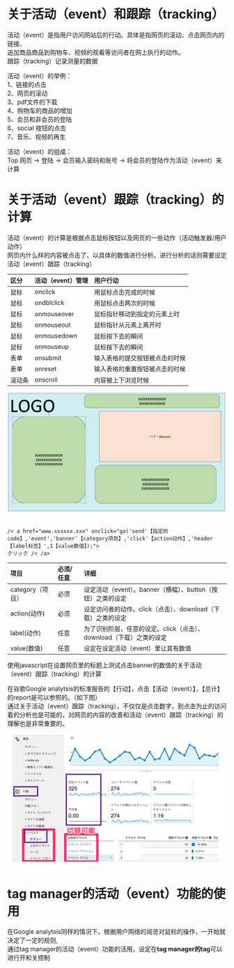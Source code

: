 # 关于活动（event）和跟踪（tracking）
<p>活动（event）是指用户访问网站后的行动。具体是指网页的滚动、点击网页内的链接、<br>
追加商品商品到购物车、视频的观看等访问者在网上执行的动作。<br>
跟踪（tracking）记录测量的数据
</p>
<p>
活动（event）的举例：<br>
1、链接的点击<br>
2、网页的滚动<br>
3、pdf文件的下载<br>
4、购物车的商品的增加<br>
5、会员和非会员的登陆<br>
6、social 按钮的点击<br>
7、音乐、视频的再生<br>
</p>

<p>
活动（event）的组成：<br>
Top 网页 -> 登陆 -> 会员输入密码和账号 -> 将会员的登陆作为活动（event）来计算
</p>

# 关于活动（event）跟踪（tracking）的计算

<p>活动（event）的计算是根据点击鼠标按钮以及网页的一些动作（活动触发器/用户动作）<br>
网页内什么样的内容被点击了、以具体的数值进行分析。进行分析的话则需要设定活动（event）跟踪（tracking）
</p>

| 区分  | 活动（event）管理 | 用户行动            |
|:----|:------------|:----------------|
| 鼠标  | onclick     | 用鼠标点击完成的时候      |
| 鼠标  | ondblclick  | 用鼠标点击两次的时候      |
| 鼠标  | onmouseover | 鼠标指针移动到指定的元素上时  |
| 鼠标  | onmouseout  | 鼠标指针从元素上离开时     |
| 鼠标  | onmousedown | 鼠标按下去的瞬间        |
| 鼠标  | onmouseup   | 鼠标按下去的瞬间        |
| 表单  | onsubmit    | 输入表格的提交按钮被点击的时候 |
| 表单  | onreset     | 输入表格的重置按钮被点击的时候 |
| 滚动条 | onscroll    | 内容被上下浏览时候       |

![在网页里设定的banner点击的计算情况](https://github.com/Seankharisma/Data_Analysis_Project/blob/master/Web%20analyst/Web%E8%A7%A3%E6%9E%90/picture/banner_click.png)

<p>
<code>
/< a href="www.xxxxxx.xxx" onclick="ga('send'【指定的code】,'event','banner'【category项目】,'click'【action动作】,'header【label标签】',1【value数值】);">
クリック /< /a>
</code>

| 项目            | 必须/任意 | 详细                                       |
|:--------------|:------|:-----------------------------------------|
| category（项目）  | 必须    | 设定活动（event）。banner（横幅）、button（按钮）之类的设定   |
| action(动作)    | 必须    | 设定访问者的动作。click（点击）、download（下载）之类的设定     |
| label(动作)     | 任意    | 为了识别阶层，任意的设定。click（点击）、download（下载）之类的设定 |
| value(数值)     | 任意    | 设定在设定活动（event）里让其有数值                     |

</p>
<p>
使用javascript在设置网页里的标题上测试点击banner的数值的关于活动（event）跟踪（tracking）的计算
</p>

<p>在谷歌Google analytsis的标准报告的【行动】，点击【活动（event）】，【总计】的report是可以参照的。（如下图）<br>
通过关于活动（event）跟踪（tracking），不仅仅是点击数字，到点击为止的访问着的分析也是可能的，对网页的内容的改善和活动（event）跟踪（tracking）的理解也是非常重要的。
</p>

![谷歌Google analytsis的活动（event）跟踪（tracking）](https://github.com/Seankharisma/Data_Analysis_Project/blob/master/Web%20analyst/Web%E8%A7%A3%E6%9E%90/picture/Google_%20analytsis_event_tracking.png)

# tag manager的活动（event）功能的使用　　　　　
在Google analytsis同样的情况下，根据用户网络的阅览对鼠标的操作，一开始就决定了一定的规则,<br>
通过tag manager的活动（event）功能的活用，设定在**tag manager的tag**可以进行开和关控制
